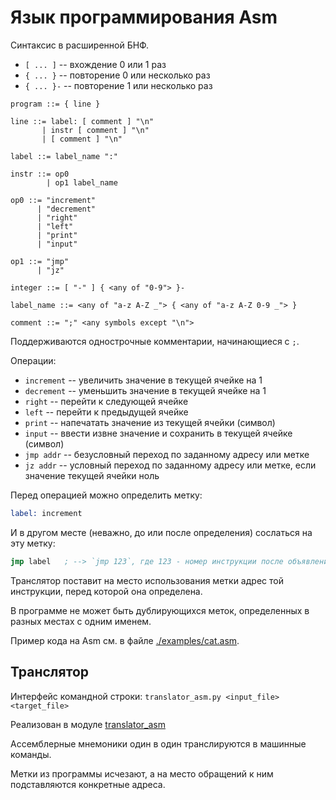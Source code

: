 # Язык программирования Asm

Синтаксис в расширенной БНФ.

- `[ ... ]` -- вхождение 0 или 1 раз
- `{ ... }` -- повторение 0 или несколько раз
- `{ ... }-` -- повторение 1 или несколько раз

``` ebnf
program ::= { line }

line ::= label: [ comment ] "\n"
       | instr [ comment ] "\n"
       | [ comment ] "\n"

label ::= label_name ":"

instr ::= op0
        | op1 label_name

op0 ::= "increment"
      | "decrement"
      | "right"
      | "left"
      | "print"
      | "input"

op1 ::= "jmp"
      | "jz"

integer ::= [ "-" ] { <any of "0-9"> }-

label_name ::= <any of "a-z A-Z _"> { <any of "a-z A-Z 0-9 _"> }

comment ::= ";" <any symbols except "\n">
```

Поддерживаются однострочные комментарии, начинающиеся с `;`.

Операции:

- `increment` -- увеличить значение в текущей ячейке на 1
- `decrement` -- уменьшить значение в текущей ячейке на 1
- `right` -- перейти к следующей ячейке
- `left` -- перейти к предыдущей ячейке
- `print` -- напечатать значение из текущей ячейки (символ)
- `input` -- ввести извне значение и сохранить в текущей ячейке (символ)
- `jmp addr` -- безусловный переход по заданному адресу или метке
- `jz addr` -- условный переход по заданному адресу или метке, если значение текущей ячейки ноль

Перед операцией можно определить метку:

``` asm
label: increment
```

И в другом месте (неважно, до или после определения) сослаться на эту метку:

``` asm
jmp label   ; --> `jmp 123`, где 123 - номер инструкции после объявления метки
```

Транслятор поставит на место использования метки адрес той инструкции, перед которой она определена.

В программе не может быть дублирующихся меток, определенных в разных местах с одним именем.

Пример кода на Asm см. в файле [./examples/cat.asm](./examples/cat.asm).

## Транслятор

Интерфейс командной строки: `translator_asm.py <input_file> <target_file>`

Реализован в модуле [translator_asm](./translator_asm.py)

Ассемблерные мнемоники один в один транслируются в машинные команды.

Метки из программы исчезают, а на место обращений к ним подставляются конкретные адреса.
